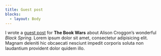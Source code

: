 ```yaml
---
title: Guest post
blocks:
  - layout: Body
---
```


I wrote a [guest post](http://thebookwars.ca/2015/10/guest-post-by-cassandra-white-alison-croggons-black-spring-a-reimagining-of-wuthering-heights/) for **The Book Wars** about Alison Croggon’s wonderful _Black Spring_. Lorem ipsum dolor sit amet, consectetur adipisicing elit. Magnam deleniti hic obcaecati nesciunt impedit corporis soluta non laudantium provident dolor quidem illo.
